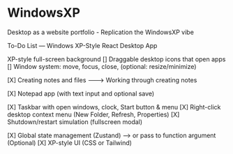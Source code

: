 
# WindowsXP
Desktop as a website portfolio - Replication the WindowsXP vibe

To-Do List — Windows XP-Style React Desktop App

XP-style full-screen background
[] Draggable desktop icons that open apps
[] Window system: move, focus, close, (optional: resize/minimize)

[X] Creating notes and files ---> Working through creating notes     

[X] Notepad app (with text input and optional save)

[X] Taskbar with open windows, clock, Start button & menu
[X] Right-click desktop context menu (New Folder, Refresh, Properties)
[X] Shutdown/restart simulation (fullscreen modal)


[X] Global state management (Zustand) --> or pass to function argument (Optional)
[X] XP-style UI (CSS or Tailwind)